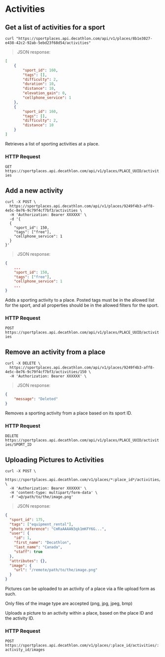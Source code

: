# Activities

## Get a list of activities for a sport

```shell
curl "https://sportplaces.api.decathlon.com/api/v1/places/8b1e3027-e438-42c2-92ab-5ebd23f68d54/activities"
```

> JSON response:

```json
[
    {
        "sport_id": 160,
        "tags": [],
        "difficulty": 2,
        "duration": 10,
        "distance": 10,
        "elevation_gain": 0,
        "cellphone_service": 1
    },
    {
        "sport_id": 160,
        "tags": [],
        "difficulty": 2,
        "distance": 10
    }
]
```

Retrieves a list of sporting activities at a place.

### HTTP Request

`GET https://sportplaces.api.decathlon.com/api/v1/places/PLACE_UUID/activities`

## Add a new activity

```shell
curl -X POST \
  https://sportplaces.api.decathlon.com/api/v1/places/9249f4b3-aff8-4e5c-8e76-9c79f4cf7bf3/activities \
  -H 'Authorization: Bearer XXXXXX' \
  -d '{
  {
    "sport_id": 150,
    "tags": ["free"],
    "cellphone_service": 1
  }
}'
```

> JSON response:

```json
{
    ...
    "sport_id": 150,
    "tags": ["free"],
    "cellphone_service": 1
    ...
}
```

Adds a sporting activity to a place. Posted tags must be in the allowed list for the sport, and all properties should be
in the allowed filters for the sport.

### HTTP Request

`POST https://sportplaces.api.decathlon.com/api/v1/places/PLACE_UUID/activities`

## Remove an activity from a place

```shell
curl -X DELETE \
  https://sportplaces.api.decathlon.com/api/v1/places/9249f4b3-aff8-4e5c-8e76-9c79f4cf7bf3/activities/150 \
  -H 'Authorization: Bearer XXXXXX' \
```

> JSON response:

```json
{
    "message": "Deleted"
}
```

Removes a sporting activity from a place based on its sport ID.

### HTTP Request

`DELETE https://sportplaces.api.decathlon.com/api/v1/places/PLACE_UUID/activities/SPORT_ID`

## Uploading Pictures to Activities

```shell
curl -X POST \
  https://sportplaces.api.decathlon.com/v1/places/*:place_id*/activities/*:activity_id*/images \
  -H 'Authorization: Bearer XXXXXX' \
  -H 'content-type: multipart/form-data' \
  -F '=@/path/to/the/image.png'
```

> JSON response:

```json
{
  "sport_id": 175,
  "tags": ["equipment_rental"],
  "photo_reference": "CmRaAAAAN3qk1mKFY6G...",
  "user": {
    "id": 1,
    "first_name": "Decathlon",
    "last_name": "Canada",
    "staff": true
  },
  "attributes": {},
  "image": {
    "url": "/remote/path/to/the/image.png"
  }
}
```

Pictures can be uploaded to an activity of a place via a file upload form as
such.

Only files of the image type are accepted (png, jpg, jpeg, bmp)

Uploads a picture to an activity within a place, based on the place ID and the
activity ID.

### HTTP Request

`POST https://sportplaces.api.decathlon.com/v1/places/:place_id/activities/:activity_id/images`

<br/>
<br/>
<br/>
<br/>
<br/>
<br/>
<br/>
<br/>
